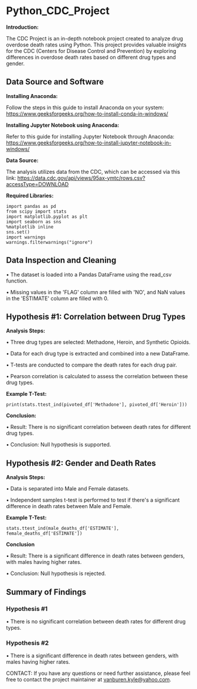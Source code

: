 # Python_CDC_Project

**Introduction:**

The CDC Project is an in-depth notebook project created to analyze drug overdose death rates using Python. This project provides valuable insights for the CDC (Centers for Disease Control and Prevention) by exploring differences in overdose death rates based on different drug types and gender.

## Data Source and Software

**Installing Anaconda:**

Follow the steps in this guide to install Anaconda on your system: https://www.geeksforgeeks.org/how-to-install-conda-in-windows/

**Installing Jupyter Notebook using Anaconda:**

Refer to this guide for installing Jupyter Notebook through Anaconda: https://www.geeksforgeeks.org/how-to-install-jupyter-notebook-in-windows/

**Data Source:**

The analysis utilizes data from the CDC, which can be accessed via this link: https://data.cdc.gov/api/views/95ax-ymtc/rows.csv?accessType=DOWNLOAD

**Required Libraries:**

    import pandas as pd
    from scipy import stats
    import matplotlib.pyplot as plt
    import seaborn as sns
    %matplotlib inline
    sns.set()
    import warnings
    warnings.filterwarnings("ignore")

## Data Inspection and Cleaning

• The dataset is loaded into a Pandas DataFrame using the read_csv function.

• Missing values in the 'FLAG' column are filled with 'NO', and NaN values in the 'ESTIMATE' column are filled with 0.

## Hypothesis #1: Correlation between Drug Types

**Analysis Steps:**

• Three drug types are selected: Methadone, Heroin, and Synthetic Opioids.

• Data for each drug type is extracted and combined into a new DataFrame.

• T-tests are conducted to compare the death rates for each drug pair.

• Pearson correlation is calculated to assess the correlation between these drug types.

**Example T-Test:**

    print(stats.ttest_ind(pivoted_df['Methadone'], pivoted_df['Heroin']))

**Conclusion:**

• Result: There is no significant correlation between death rates for different drug types.

• Conclusion: Null hypothesis is supported.


## Hypothesis #2: Gender and Death Rates

**Analysis Steps:**

• Data is separated into Male and Female datasets.

• Independent samples t-test is performed to test if there's a significant difference in death rates between Male and Female.

**Example T-Test:**

    stats.ttest_ind(male_deaths_df['ESTIMATE'], female_deaths_df['ESTIMATE'])

**Conclusion**

• Result: There is a significant difference in death rates between genders, with males having higher rates.

• Conclusion: Null hypothesis is rejected.

## Summary of Findings
### Hypothesis #1

• There is no significant correlation between death rates for different drug types.

### Hypothesis #2

• There is a significant difference in death rates between genders, with males having higher rates.

CONTACT: If you have any questions or need further assistance, please feel free to contact the project maintainer at vanburen.kyle@yahoo.com.
